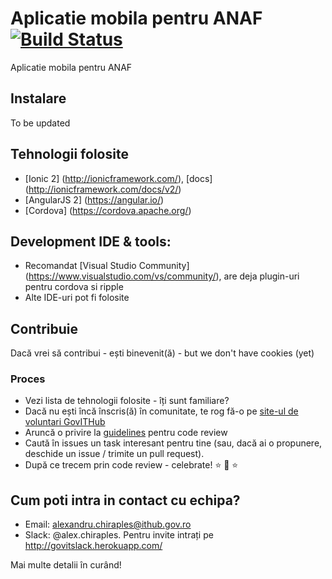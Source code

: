# Aplicatie mobila pentru ANAF [![Build Status](https://travis-ci.org/gov-ithub/anaf-mobile.svg?branch=master)](https://travis-ci.org/gov-ithub/anaf-mobile) 
Aplicatie mobila pentru ANAF

## Instalare
To be updated

## Tehnologii folosite
- [Ionic 2] (http://ionicframework.com/), [docs] (http://ionicframework.com/docs/v2/)
- [AngularJS 2] (https://angular.io/)
- [Cordova] (https://cordova.apache.org/)

## Development IDE & tools:
- Recomandat [Visual Studio Community] (https://www.visualstudio.com/vs/community/), are deja plugin-uri pentru cordova si ripple
- Alte IDE-uri pot fi folosite

## Contribuie

Dacă vrei să contribui - ești binevenit(ă) - but we don't have cookies (yet) 

### Proces
- Vezi lista de tehnologii folosite - îți sunt familiare?
- Dacă nu ești încă înscris(ă) în comunitate, te rog fă-o pe [site-ul de voluntari GovITHub](http://voluntari.ithub.gov.ro/)
- Aruncă o privire la [guidelines](https://github.com/gov-ithub/guidelines/blob/master/CODE_REVIEW.md) pentru code review 
- Caută în issues un task interesant pentru tine (sau, dacă ai o propunere, deschide un issue / trimite un pull request). 
- După ce trecem prin code review - celebrate! :star: :star2: :star:

## Cum poti intra in contact cu echipa?
- Email: alexandru.chiraples@ithub.gov.ro
- Slack: @alex.chiraples. Pentru invite intrați pe http://govitslack.herokuapp.com/

Mai multe detalii în curând! 
